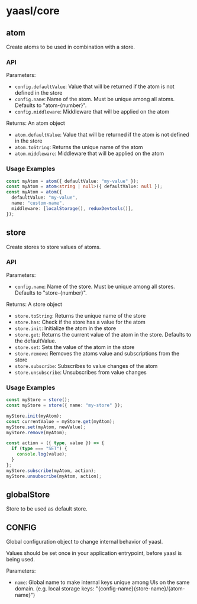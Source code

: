 # yaasl/core

## atom

Create atoms to be used in combination with a store.

### API

Parameters:

- `config.defaultValue`: Value that will be returned if the atom is not defined in the store
- `config.name`: Name of the atom. Must be unique among all atoms. Defaults to "atom-{number}".
- `config.middleware`: Middleware that will be applied on the atom

Returns: An atom object

- `atom.defaultValue`: Value that will be returned if the atom is not defined in the store
- `atom.toString`: Returns the unique name of the atom
- `atom.middleware`: Middleware that will be applied on the atom

### Usage Examples

```ts
const myAtom = atom({ defaultValue: "my-value" });
const myAtom = atom<string | null>({ defaultValue: null });
const myAtom = atom({
  defaultValue: "my-value",
  name: "custom-name",
  middleware: [localStorage(), reduxDevtools()],
});
```

## store

Create stores to store values of atoms.

### API

Parameters:

- `config.name`: Name of the store. Must be unique among all stores. Defaults to "store-{number}".

Returns: A store object

- `store.toString`: Returns the unique name of the store
- `store.has`: Check if the store has a value for the atom
- `store.init`: Initialize the atom in the store
- `store.get`: Returns the current value of the atom in the store. Defaults to the defaultValue.
- `store.set`: Sets the value of the atom in the store
- `store.remove`: Removes the atoms value and subscriptions from the store
- `store.subscribe`: Subscribes to value changes of the atom
- `store.unsubscribe`: Unsubscribes from value changes

### Usage Examples

```ts
const myStore = store();
const myStore = store({ name: "my-store" });

myStore.init(myAtom);
const currentValue = myStore.get(myAtom);
myStore.set(myAtom, newValue);
myStore.remove(myAtom);

const action = ({ type, value }) => {
  if (type === "SET") {
    console.log(value);
  }
};
myStore.subscribe(myAtom, action);
myStore.unsubscribe(myAtom, action);
```

## globalStore

Store to be used as default store.

## CONFIG

Global configuration object to change internal behavior of yaasl.

Values should be set once in your application entrypoint, before yaasl is being used.

Parameters:

- `name`: Global name to make internal keys unique among UIs on the same domain.
  (e.g. local storage keys: "{config-name}{store-name}/{atom-name}")

